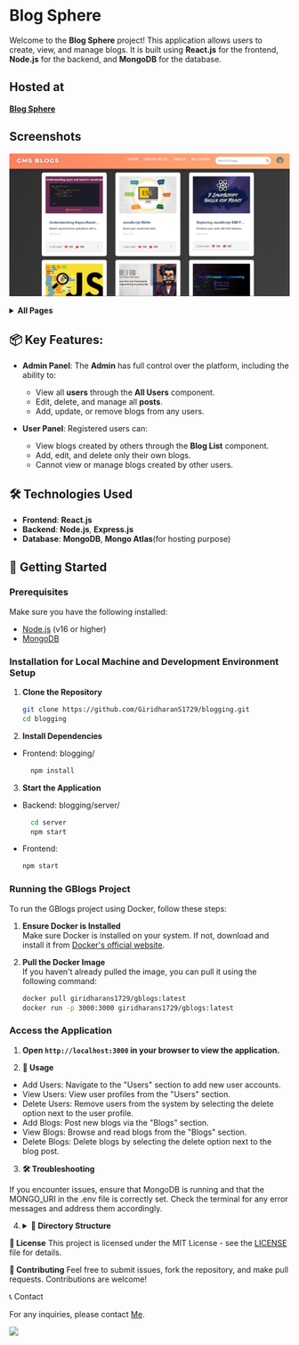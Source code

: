 # Blog Sphere


Welcome to the **Blog Sphere** project! This application allows users to create, view, and manage blogs. It is built using **React.js** for the frontend, **Node.js** for the backend, and **MongoDB** for the database.

## Hosted at
 **[Blog Sphere](https://gblogs.vercel.app)**

## Screenshots
![Blog Sphere](./public/preview.png) 

<details><summary><b>All Pages</b></summary>
<img src="./public/images/Screenshots/s1.png" alt="Screenshot 1">
<img src="./public/images/Screenshots/s2.png" alt="Screenshot 2">
<img src="./public/images/Screenshots/s3.png" alt="Screenshot 3">
<img src="./public/images/Screenshots/s4.png" alt="Screenshot 4">
<img src="./public/images/Screenshots/s5.png" alt="Screenshot 5">
<img src="./public/images/Screenshots/s6.png" alt="Screenshot 6">
<img src="./public/images/Screenshots/s7.png" alt="Screenshot 7">
<img src="./public/images/Screenshots/s8.png" alt="Screenshot 8">
<img src="./public/images/Screenshots/s9.png" alt="Screenshot 9">
<img src="./public/images/Screenshots/s10.png" alt="Screenshot 10">
<img src="./public/images/Screenshots/s11.png" alt="Screenshot 11">
<img src="./public/images/Screenshots/s12.png" alt="Screenshot 12">
<img src="./public/images/Screenshots/s13.png" alt="Screenshot 13">
<img src="./public/images/Screenshots/s14.png" alt="Screenshot 14">
<img src="./public/images/Screenshots/s15.png" alt="Screenshot 15">

</details>

## 📦 Key Features:
- **Admin Panel**: The **Admin** has full control over the platform, including the ability to:
  - View all **users** through the **All Users** component.
  - Edit, delete, and manage all **posts**.
  - Add, update, or remove blogs from any users.

- **User Panel**: Registered users can:
  - View blogs created by others through the **Blog List** component.
  - Add, edit, and delete only their own blogs.
  - Cannot view or manage blogs created by other users.


## 🛠️ Technologies Used

- **Frontend**: **React.js** 
- **Backend**: **Node.js**, **Express.js**
- **Database**: **MongoDB**, **Mongo Atlas**(for hosting purpose)

## 🚀 Getting Started

### Prerequisites

Make sure you have the following installed:

- [Node.js](https://nodejs.org/) (v16 or higher)
- [MongoDB](https://www.mongodb.com/try/download/community)

### Installation for Local Machine and Development Environment Setup  

1. **Clone the Repository**

   ```bash
   git clone https://github.com/GiridharanS1729/blogging.git
   cd blogging
   ```

2. **Install Dependencies**

- Frontend:
blogging/
  ```bash
    npm install
  ```

3. **Start the Application**

- Backend:
blogging/server/
  ```bash
    cd server
    npm start
  ```

- Frontend:

  ```bash
  npm start
  ```

### Running the GBlogs Project

To run the GBlogs project using Docker, follow these steps:

1. **Ensure Docker is Installed**  
  Make sure Docker is installed on your system. If not, download and install it from [Docker's official website](https://www.docker.com/get-started).

2. **Pull the Docker Image**  
  If you haven't already pulled the image, you can pull it using the following command:
    ```bash
    docker pull giridharans1729/gblogs:latest
    docker run -p 3000:3000 giridharans1729/gblogs:latest
    ```

### Access the Application

1. **Open ```http://localhost:3000``` in your browser to view the application.**

2. **📝 Usage**

- Add Users: Navigate to the "Users" section to add new user accounts.
- View Users: View user profiles from the "Users" section.
- Delete Users: Remove users from the system by selecting the delete option next to the user profile.
- Add Blogs: Post new blogs via the "Blogs" section.
- View Blogs: Browse and read blogs from the "Blogs" section.
- Delete Blogs: Delete blogs by selecting the delete option next to the blog post.

3. **🛠️ Troubleshooting**

If you encounter issues, ensure that MongoDB is running and that the MONGO_URI in the .env file is correctly set.
Check the terminal for any error messages and address them accordingly.

4. <details><summary><b>📂 Directory Structure</b></summary>
    <pre>
    blogging
    ├── .dockerignore
    ├── .env
    ├── .gitignore
    ├── a.txt
    ├── Dockerfile
    ├── jsonDataFiles
    │   ├── Blogging.blog.json
    │   ├── Blogging.blogs.json
    │   └── Blogging.users.json
    ├── package-lock.json
    ├── package.json
    ├── path.ini
    ├── postcss.config.js
    ├── public
    │   ├── blog.ico
    │   ├── blog.png
    │   ├── data.json
    │   ├── images
    │   │   ├── blogs
    │   │   │   ├── a.jpg
    │   │   │   ├── b.jpg
    │   │   │   ├── c.jpg
    │   │   │   ├── d.jpg
    │   │   │   ├── e.jpg
    │   │   │   ├── f.jpg
    │   │   │   ├── g.jpg
    │   │   │   └── h.jpg
    │   │   ├── folderStructure
    │   │   │   ├── left.png
    │   │   │   └── right.png
    │   │   └── users
    │   │       ├── ashok.png
    │   │       ├── aut.png
    │   │       ├── boy.png
    │   │       ├── elakiya.png
    │   │       ├── girl.png
    │   │       ├── gokul.png
    │   │       ├── mages.png
    │   │       └── sekaran.png
    │   ├── index.html
    │   ├── manifest.json
    │   ├── preview.png
    │   └── robots.txt
    ├── README.md
    ├── server
    │   ├── .env
    │   ├── .gitignore
    │   ├── package.json
    │   ├── ser.js
    │   ├── server.js
    │   └── vercel.json
    ├── src
    │   ├── App.css
    │   ├── App.jsx
    │   ├── App.test.js
    │   ├── components
    │   │   ├── about
    │   │   │   ├── index.jsx
    │   │   │   └── style.css
    │   │   ├── allusers
    │   │   │   ├── index.jsx
    │   │   │   └── user.css
    │   │   ├── BlogActions
    │   │   │   ├── BlogActions.css
    │   │   │   └── index.jsx
    │   │   ├── blogs
    │   │   │   ├── Blogs.css
    │   │   │   └── index.jsx
    │   │   ├── BlogUpdate
    │   │   │   ├── index.jsx
    │   │   │   └── updateBlog.css
    │   │   ├── contact
    │   │   │   ├── cont.css
    │   │   │   └── index.jsx
    │   │   ├── content
    │   │   │   ├── cont.css
    │   │   │   └── index.jsx
    │   │   ├── CreateBlog
    │   │   │   ├── createblog.css
    │   │   │   └── index.jsx
    │   │   ├── CreateUser
    │   │   │   ├── createUser.css
    │   │   │   └── index.jsx
    │   │   ├── footer
    │   │   │   ├── Footer.css
    │   │   │   └── index.jsx
    │   │   ├── home
    │   │   │   └── index.jsx
    │   │   ├── login
    │   │   │   ├── index.jsx
    │   │   │   └── login.css
    │   │   ├── navbar
    │   │   │   ├── index.jsx
    │   │   │   └── Navbar.css
    │   │   ├── settings
    │   │   │   ├── index.jsx
    │   │   │   └── settings.css
    │   │   ├── signup
    │   │   │   ├── index.jsx
    │   │   │   └── signup.css
    │   │   └── users
    │   │       ├── index.jsx
    │   │       └── user.css
    │   ├── config.js
    │   ├── index.css
    │   ├── index.js
    │   ├── logo.png
    │   ├── logo.svg
    │   ├── reportWebVitals.js
    │   ├── setupTests.js
    │   └── utils
    │       ├── pers.js
    │       └── prt.js
    └── tailwind.config.js
    </pre>
</details>

**📄 License**
This project is licensed under the MIT License - see the [LICENSE](LICENSE) file for details.

**🤝 Contributing**
Feel free to submit issues, fork the repository, and make pull requests. Contributions are welcome!

📞 Contact

For any inquiries, please contact [Me](giridharans1729@gmail.com).

<img src="https://api.visitorbadge.io/api/visitors?path=https%3A%2F%2Fgithub.com%2FGiridharanS1729%2Fblogging%2F&countColor=%23263759" />
 
